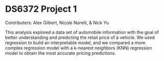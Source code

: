 # DS6372 Project 1

Contributers: Alex Gilbert, Nicole Norelli, & Nick Yu

This analysis explored a data set of automobile information with the goal of better understanding and predicting the retail price of a vehicle. We used regression to build an interpretable model, and we compared a more complex regression model with a k-nearest neighbors (KNN) regression model to obtain the most accurate pricing predictions.
